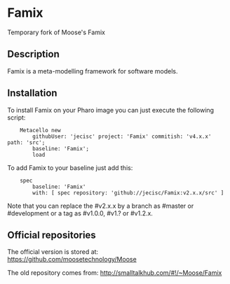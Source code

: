 # Famix
Temporary fork of Moose's Famix

## Description

Famix is a meta-modelling framework for software models.

## Installation

To install Famix on your Pharo image you can just execute the following script:

```Smalltalk
    Metacello new
    	githubUser: 'jecisc' project: 'Famix' commitish: 'v4.x.x' path: 'src';
    	baseline: 'Famix';
    	load
```

To add Famix to your baseline just add this:

```Smalltalk
    spec
    	baseline: 'Famix'
    	with: [ spec repository: 'github://jecisc/Famix:v2.x.x/src' ]
```

Note that you can replace the #v2.x.x by a branch as #master or #development or a tag as #v1.0.0, #v1.? or #v1.2.x.

## Official repositories

The official version is stored at: https://github.com/moosetechnology/Moose 

The old repository comes from: http://smalltalkhub.com/#!/~Moose/Famix
